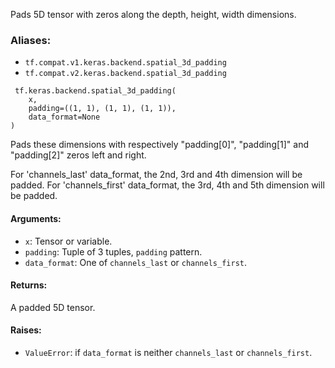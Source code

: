 
Pads 5D tensor with zeros along the depth, height, width dimensions.
### Aliases:
- `tf.compat.v1.keras.backend.spatial_3d_padding`
- `tf.compat.v2.keras.backend.spatial_3d_padding`

```
 tf.keras.backend.spatial_3d_padding(
    x,
    padding=((1, 1), (1, 1), (1, 1)),
    data_format=None
)
```

Pads these dimensions with respectively "padding[0]", "padding[1]" and "padding[2]" zeros left and right.

For 'channels_last' data_format, the 2nd, 3rd and 4th dimension will be padded. For 'channels_first' data_format, the 3rd, 4th and 5th dimension will be padded.
#### Arguments:
- `x`: Tensor or variable.
- `padding`: Tuple of 3 tuples, `padding` pattern.
- `data_format`: One of `channels_last` or `channels_first`.
#### Returns:

A padded 5D tensor.
#### Raises:
- `ValueError`: if `data_format` is neither `channels_last` or `channels_first`.

